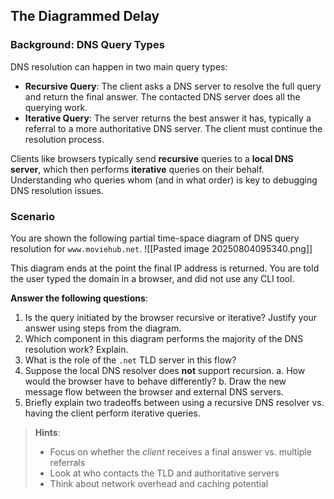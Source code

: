 ## The Diagrammed Delay

### Background: DNS Query Types

DNS resolution can happen in two main query types:

- **Recursive Query**: The client asks a DNS server to resolve the full query and return the final answer. The contacted DNS server does all the querying work.
- **Iterative Query**: The server returns the best answer it has, typically a referral to a more authoritative DNS server. The client must continue the resolution process.

Clients like browsers typically send **recursive** queries to a **local DNS server**, which then performs **iterative** queries on their behalf. Understanding who queries whom (and in what order) is key to debugging DNS resolution issues.

### Scenario

You are shown the following partial time-space diagram of DNS query resolution for `www.moviehub.net`.
![[Pasted image 20250804095340.png]]

This diagram ends at the point the final IP address is returned. You are told the user typed the domain in a browser, and did not use any CLI tool.

**Answer the following questions**:

1. Is the query initiated by the browser recursive or iterative? Justify your answer using steps from the diagram.
2. Which component in this diagram performs the majority of the DNS resolution work? Explain.
3. What is the role of the `.net` TLD server in this flow?
4. Suppose the local DNS resolver does **not** support recursion. a. How would the browser have to behave differently? b. Draw the new message flow between the browser and external DNS servers.
5. Briefly explain two tradeoffs between using a recursive DNS resolver vs. having the client perform iterative queries.

> **Hints**:
> 
> - Focus on whether the _client_ receives a final answer vs. multiple referrals
> - Look at who contacts the TLD and authoritative servers
> - Think about network overhead and caching potential